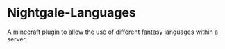 # Nightgale-Languages
A minecraft plugin to allow the use of different fantasy languages within a server

